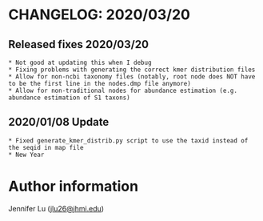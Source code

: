# CHANGELOG: 2020/03/20

## Released fixes 2020/03/20
    * Not good at updating this when I debug
    * Fixing problems with generating the correct kmer distribution files
    * Allow for non-ncbi taxonomy files (notably, root node does NOT have to be the first line in the nodes.dmp file anymore) 
    * Allow for non-traditional nodes for abundance estimation (e.g. abundance estimation of S1 taxons) 

## 2020/01/08 Update
    * Fixed generate_kmer_distrib.py script to use the taxid instead of the seqid in map file 
    * New Year 

# Author information
Jennifer Lu (jlu26@jhmi.edu)
